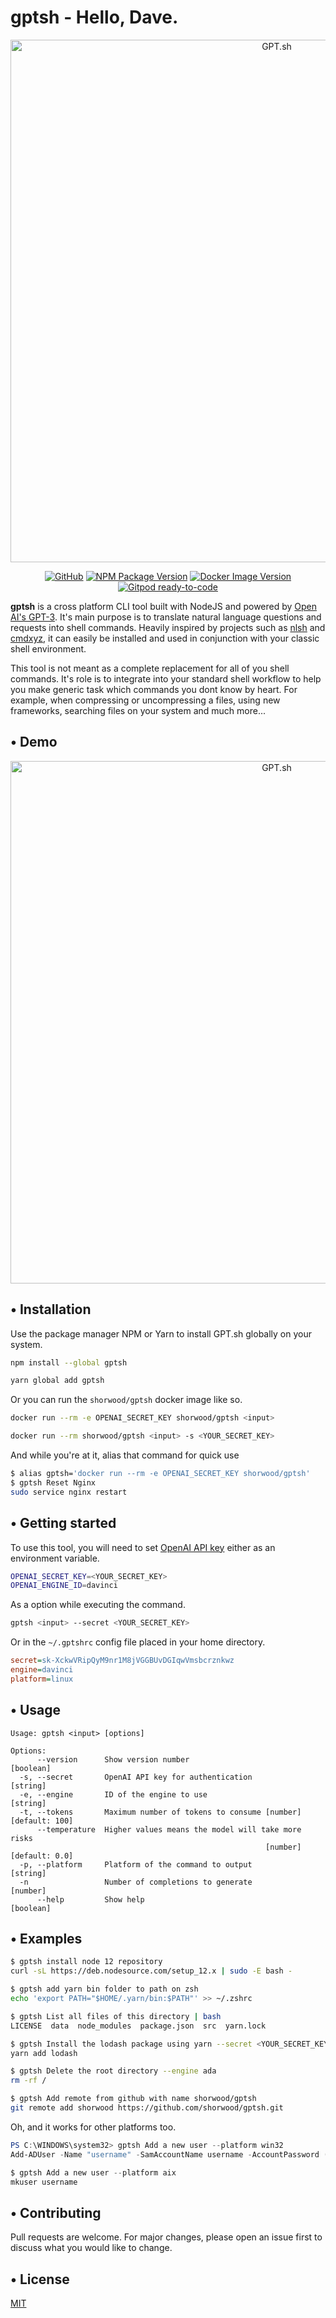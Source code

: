 # gptsh - Hello, Dave.

<p align="center">
  <a href="https://github.com/shorwood/gptsh">
    <img src="https://github.com/shorwood/gptsh/raw/master/assets/gptsh.png" alt="GPT.sh" width="836">
  </a>
</p>
  
<p align="center">
  <a href="https://github.com/shorwood/gptsh/blob/master/LICENSE"><img alt="GitHub" src="https://img.shields.io/github/license/shorwood/gptsh?style=flat-square"></a>
  <a href="https://www.npmjs.com/package/gptsh"><img alt="NPM Package Version" src="https://img.shields.io/npm/v/gptsh?style=flat-square"></a>
  <a href="https://hub.docker.com/r/shorwood/gptsh"><img alt="Docker Image Version" src="https://img.shields.io/docker/v/shorwood/gptsh?label=docker&style=flat-square"></a>
  <a href="https://gitpod.io/#https://github.com/shorwood/gptsh"><img src="https://img.shields.io/badge/Gitpod-ready--to--code-blue?logo=gitpod&style=flat-square" alt="Gitpod ready-to-code"></a>
</p>

**gptsh** is a cross platform CLI tool built with NodeJS and powered by [Open AI's GPT-3](https://openai.com/). It's main purpose is to translate natural language questions and requests into shell commands. Heavily inspired by projects such as [nlsh](https://vimeo.com/427943407/98fe5258a7) and [cmdxyz](https://cmd.xyz/), it can easily be installed and used in conjunction with your classic shell environment.

This tool is not meant as a complete replacement for all of you shell commands. It's role is to integrate into your standard shell workflow to help you make generic task which commands you dont know by heart. For example, when compressing or uncompressing a files, using new frameworks, searching files on your system and much more...

## • Demo

<p align="center">
  <a href="https://github.com/shorwood/gptsh">
    <img src="https://github.com/shorwood/gptsh/raw/master/assets/gptsh.gif" alt="GPT.sh" width="836">
  </a>
</p>

## • Installation

Use the package manager NPM or Yarn to install GPT.sh globally on your system.
```bash
npm install --global gptsh
```
```bash
yarn global add gptsh
```

Or you can run the `shorwood/gptsh` docker image like so.
```bash
docker run --rm -e OPENAI_SECRET_KEY shorwood/gptsh <input>
```
```bash
docker run --rm shorwood/gptsh <input> -s <YOUR_SECRET_KEY>
```

And while you're at it, alias that command for quick use
```bash
$ alias gptsh='docker run --rm -e OPENAI_SECRET_KEY shorwood/gptsh'
$ gptsh Reset Nginx
sudo service nginx restart
```

## • Getting started
To use this tool, you will need to set [OpenAI API key](https://beta.openai.com/) either as an environment variable.
```bash
OPENAI_SECRET_KEY=<YOUR_SECRET_KEY>
OPENAI_ENGINE_ID=davinci
```

As a option while executing the command.
```bash
gptsh <input> --secret <YOUR_SECRET_KEY>
```

Or in the `~/.gptshrc` config file placed in your home directory.
```ini
secret=sk-XckwVRipQyM9nr1M8jVGGBUvDGIqwVmsbcrznkwz
engine=davinci
platform=linux
```


## • Usage


```
Usage: gptsh <input> [options]

Options:
      --version      Show version number                               [boolean]
  -s, --secret       OpenAI API key for authentication                  [string]
  -e, --engine       ID of the engine to use                            [string]
  -t, --tokens       Maximum number of tokens to consume [number] [default: 100]
      --temperature  Higher values means the model will take more risks
                                                         [number] [default: 0.0]
  -p, --platform     Platform of the command to output                  [string]
  -n                 Number of completions to generate                  [number]
      --help         Show help                                         [boolean]
```

## • Examples
```bash
$ gptsh install node 12 repository
curl -sL https://deb.nodesource.com/setup_12.x | sudo -E bash -
```

```bash
$ gptsh add yarn bin folder to path on zsh
echo 'export PATH="$HOME/.yarn/bin:$PATH"' >> ~/.zshrc
```

```bash
$ gptsh List all files of this directory | bash
LICENSE  data  node_modules  package.json  src  yarn.lock
```

```bash
$ gptsh Install the lodash package using yarn --secret <YOUR_SECRET_KEY>
yarn add lodash
```

```bash
$ gptsh Delete the root directory --engine ada
rm -rf /
```

```bash
$ gptsh Add remote from github with name shorwood/gptsh
git remote add shorwood https://github.com/shorwood/gptsh.git
```

Oh, and it works for other platforms too.
```powershell
PS C:\WINDOWS\system32> gptsh Add a new user --platform win32
Add-ADUser -Name "username" -SamAccountName username -AccountPassword (Read-Host -AsSecureString "Password") -Enabled $true -ChangePasswordAtLogon $false
```

```powershell
$ gptsh Add a new user --platform aix
mkuser username
```

## • Contributing
Pull requests are welcome. For major changes, please open an issue first to discuss what you would like to change.

## • License
[MIT](https://choosealicense.com/licenses/mit/)
